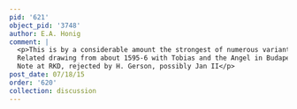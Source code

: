 ```yaml
---
pid: '621'
object_pid: '3748'
author: E.A. Honig
comment: |
  <p>This is by a considerable amount the strongest of numerous variants of this composition: the density of detail is very characteristic of Jan. There are however many versions and variants. A fairish one is Ertz 1979 #78; a later questionable very very distant variant is Ertz 1979 #136.   Other more distant works:  Vienna, K.M.; Hannover, N.L.; Munich, A.P.; Duisburg, private collection; formerly art market, London (Sotheby's 22.vi.60); Stockholm, Nationalmuseum.<br />
  Related drawing from about 1595-6 with Tobias and the Angel in Budapest. Another related drawing dated 1603 is in Vienna, Albertina.<br />
  Note at RKD, rejected by H. Gerson, possibly Jan II</p>
post_date: 07/18/15
order: '620'
collection: discussion
---
```

